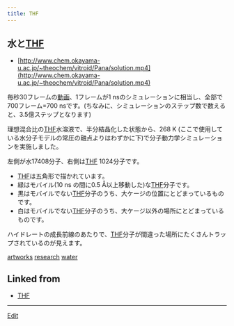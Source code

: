 ```yaml
---
title: THF
---
```

## 水と[THF](/THF)

* [http://www.chem.okayama-u.ac.jp/~theochem/vitroid/Pana/solution.mp4](http://www.chem.okayama-u.ac.jp/~theochem/vitroid/Pana/solution.mp4)

毎秒30フレームの[動画](/動画)、1フレームが1 nsのシミュレーションに相当し、全部で700フレーム=700 nsです。(ちなみに、シミュレーションのステップ数で数えると、3.5億ステップとなります)

理想混合比の[THF](/THF)水溶液で、半分結晶化した状態から、268 K (ここで使用している水分子モデルの常圧の融点よりはわずかに下)で分子動力学シミュレーションを実施しました。

左側が水17408分子、右側は[THF](/THF) 1024分子です。

* [THF](/THF)は五角形で描かれています。
* 緑はモバイル(10 ns の間に0.5 Å以上移動した)な[THF](/THF)分子です。
* 黒はモバイルでない[THF](/THF)分子のうち、大ケージの位置にとどまっているものです。
* 白はモバイルでない[THF](/THF)分子のうち、大ケージ以外の場所にとどまっているものです。

ハイドレートの成長前線のあたりで、[THF](/THF)分子が間違った場所にたくさんトラップされているのが見えます。

[artworks](/artworks)
[research](/research)
[water](/water)


## Linked from

* [THF](/THF)


----

[Edit](https://github.com/vitroid/vitroid.github.io/edit/master/MD/THF.md)

